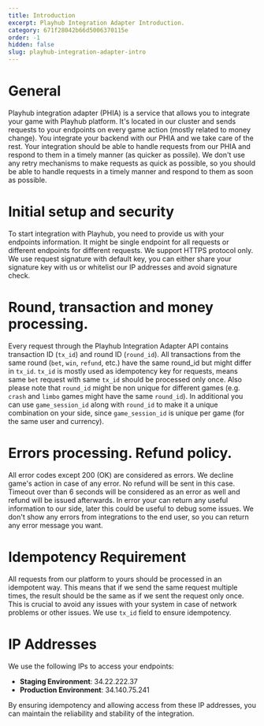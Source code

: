 ```yaml
---
title: Introduction
excerpt: Playhub Integration Adapter Introduction.
category: 671f28042b66d5006370115e
order: -1
hidden: false
slug: playhub-integration-adapter-intro
---
```


# General

Playhub integration adapter (PHIA) is a service that allows you to integrate your game with Playhub platform. 
It's located in our cluster and sends requests to your endpoints on every game action (mostly related to money change). 
You integrate your backend with our PHIA and we take care of the rest.
Your integration should be able to handle requests from our PHIA and respond to them in a timely manner (as quicker as possile).
We don't use any retry mechanisms to make requests as quick as possible, so you should be able to handle requests in a timely manner and respond to them as soon as possible.

# Initial setup and security

To start integration with Playhub, you need to provide us with your endpoints information. 
It might be single endpoint for all requests or different endpoints for different requests. We support HTTPS protocol only.
We use request signature with default key, you can either share your signature key with us or whitelist our IP addresses and avoid signature check. 

# Round, transaction and money processing.
Every request through the Playhub Integration Adapter API contains transaction ID (`tx_id`) and round ID (`round_id`).
All transactions from the same round (`bet`, `win`, `refund`, etc.) have the same round_id but might differ in `tx_id`. `tx_id` is mostly used as idempotency key for requests, means
same `bet` request with same `tx_id` should be processed only once.
Also please note that `round_id` might be non unique for different games (e.g. `crash` and `limbo` games might have the same `round_id`).
In additional you can use `game_session_id` along with `round_id` to make it a unique combination on your side, since `game_session_id` is unique per game (for the same user and currency).

# Errors processing. Refund policy.
All error codes except 200 (OK) are considered as errors. We decline game's action in case of any error. 
No refund will be sent in this case.
Timeout over than 6 seconds will be considered as an error as well and refund will be issued afterwards.
In error your can return any useful information to our side, later this could be useful to debug some issues.
We don't show any errors from integrations to the end user, so you can return any error message you want.

# Idempotency Requirement
All requests from our platform to yours should be processed in an idempotent way. 
This means that if we send the same request multiple times, the result should be the same as if we sent the request only once. 
This is crucial to avoid any issues with your system in case of network problems or other issues.
We use `tx_id` field to ensure idempotency.


# IP Addresses

We use the following IPs to access your endpoints:

- **Staging Environment**: 34.22.222.37
- **Production Environment**: 34.140.75.241

By ensuring idempotency and allowing access from these IP addresses, you can maintain the reliability and stability of the integration.
